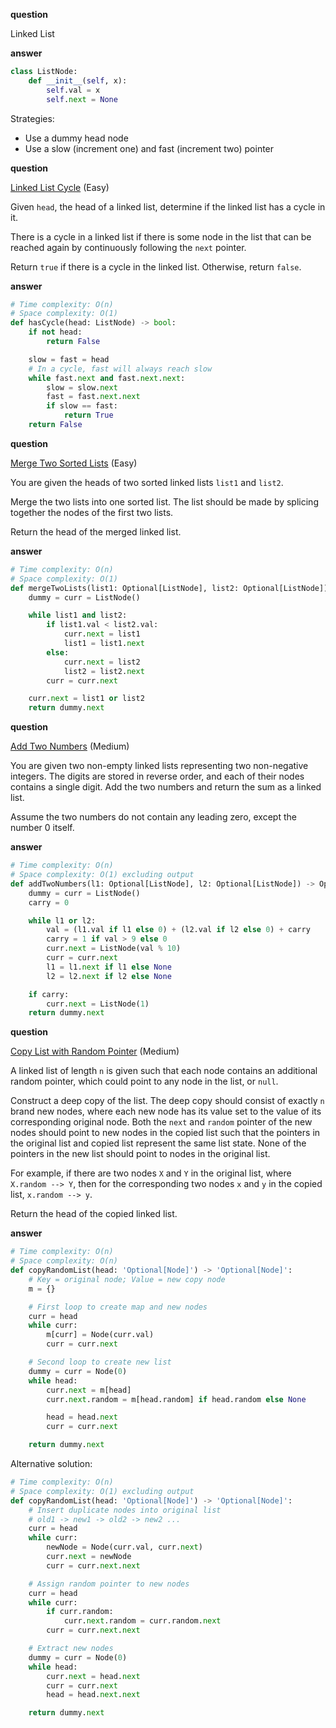 **question**

Linked List

**answer**

```py
class ListNode:
    def __init__(self, x):
        self.val = x
        self.next = None
```

Strategies:

-   Use a dummy head node
-   Use a slow (increment one) and fast (increment two) pointer

**question**

<a href="https://leetcode.com/problems/linked-list-cycle/description" target="_blank">Linked List Cycle</a> (Easy)

Given `head`, the head of a linked list, determine if the linked list has a cycle in it.

There is a cycle in a linked list if there is some node in the list that can be reached again by continuously following the `next` pointer.

Return `true` if there is a cycle in the linked list. Otherwise, return `false`.

**answer**

```py
# Time complexity: O(n)
# Space complexity: O(1)
def hasCycle(head: ListNode) -> bool:
    if not head:
        return False

    slow = fast = head
    # In a cycle, fast will always reach slow
    while fast.next and fast.next.next:
        slow = slow.next
        fast = fast.next.next
        if slow == fast:
            return True
    return False
```

**question**

<a href="https://leetcode.com/problems/linked-list-cycle/description" target="_blank">Merge Two Sorted Lists</a> (Easy)

You are given the heads of two sorted linked lists `list1` and `list2`.

Merge the two lists into one sorted list. The list should be made by splicing together the nodes of the first two lists.

Return the head of the merged linked list.

**answer**

```py
# Time complexity: O(n)
# Space complexity: O(1)
def mergeTwoLists(list1: Optional[ListNode], list2: Optional[ListNode]) -> Optional[ListNode]:
    dummy = curr = ListNode()

    while list1 and list2:
        if list1.val < list2.val:
            curr.next = list1
            list1 = list1.next
        else:
            curr.next = list2
            list2 = list2.next
        curr = curr.next

    curr.next = list1 or list2
    return dummy.next
```

**question**

<a href="https://leetcode.com/problems/add-two-numbers/description" target="_blank">Add Two Numbers</a> (Medium)

You are given two non-empty linked lists representing two non-negative integers. The digits are stored in reverse order, and each of their nodes contains a single digit. Add the two numbers and return the sum as a linked list.

Assume the two numbers do not contain any leading zero, except the number 0 itself.

**answer**

```py
# Time complexity: O(n)
# Space complexity: O(1) excluding output
def addTwoNumbers(l1: Optional[ListNode], l2: Optional[ListNode]) -> Optional[ListNode]:
    dummy = curr = ListNode()
    carry = 0

    while l1 or l2:
        val = (l1.val if l1 else 0) + (l2.val if l2 else 0) + carry
        carry = 1 if val > 9 else 0
        curr.next = ListNode(val % 10)
        curr = curr.next
        l1 = l1.next if l1 else None
        l2 = l2.next if l2 else None

    if carry:
        curr.next = ListNode(1)
    return dummy.next
```

**question**

<a href="https://leetcode.com/problems/copy-list-with-random-pointer/description" target="_blank">Copy List with Random Pointer</a> (Medium)

A linked list of length `n` is given such that each node contains an additional random pointer, which could point to any node in the list, or `null`.

Construct a deep copy of the list. The deep copy should consist of exactly `n` brand new nodes, where each new node has its value set to the value of its corresponding original node. Both the `next` and `random` pointer of the new nodes should point to new nodes in the copied list such that the pointers in the original list and copied list represent the same list state. None of the pointers in the new list should point to nodes in the original list.

For example, if there are two nodes `X` and `Y` in the original list, where `X.random --> Y`, then for the corresponding two nodes `x` and `y` in the copied list, `x.random --> y`.

Return the head of the copied linked list.

**answer**

```py
# Time complexity: O(n)
# Space complexity: O(n)
def copyRandomList(head: 'Optional[Node]') -> 'Optional[Node]':
    # Key = original node; Value = new copy node
    m = {}

    # First loop to create map and new nodes
    curr = head
    while curr:
        m[curr] = Node(curr.val)
        curr = curr.next

    # Second loop to create new list
    dummy = curr = Node(0)
    while head:
        curr.next = m[head]
        curr.next.random = m[head.random] if head.random else None

        head = head.next
        curr = curr.next

    return dummy.next
```

Alternative solution:

```py
# Time complexity: O(n)
# Space complexity: O(1) excluding output
def copyRandomList(head: 'Optional[Node]') -> 'Optional[Node]':
    # Insert duplicate nodes into original list
    # old1 -> new1 -> old2 -> new2 ...
    curr = head
    while curr:
        newNode = Node(curr.val, curr.next)
        curr.next = newNode
        curr = curr.next.next

    # Assign random pointer to new nodes
    curr = head
    while curr:
        if curr.random:
            curr.next.random = curr.random.next
        curr = curr.next.next

    # Extract new nodes
    dummy = curr = Node(0)
    while head:
        curr.next = head.next
        curr = curr.next
        head = head.next.next

    return dummy.next
```
